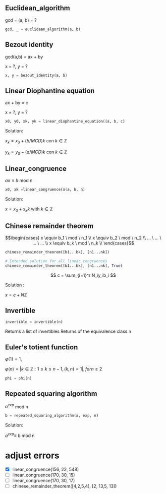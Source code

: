 ## Euclidean_algorithm

gcd = (a, b) = ?

``` python
gcd, _ = euclidean_algorithm(a, b)
```

## Bezout identity 

gcd(a,b) = ax + by

x = ?, y = ?

``` python
x, y = bezout_identity(a, b)
```

## Linear Diophantine equation 

ax + by = c

x = ?, y = ?

``` python
x0, y0, xk, yk = linear_diophantine_equation((a, b, c)
```
Solution:

$x_k = x_0 + (b/MCD)k$ con $k \in \mathbb{Z}$

$y_k = y_0 - (a/MCD)k$ con $k \in \mathbb{Z}$


## Linear_congruence

$ax \equiv b$ mod n

``` python
x0, xk =linear_congruence(o(a, b, n)
```
Solution:

$x = x_0 + x_kk$ with $k \in \mathbb{Z}$

## Chinese remainder theorem

$$\begin{cases}
 x \equiv b_1 \ mod \ n_1 \\ 
 x \equiv b_2 \ mod \ n_2 \\ 
... \ ... \ ... \ ...   \\
x \equiv b_k \ mod \ n_k \\ 
\end{cases}$$


``` python
chinese_remainder_theorem([b1...bk], [n1...nk])

# Extended solution for all linear congruences
chinese_remainder_theorem([b1...bk], [n1...nk], True)
```

$$
c = \sum_{i=1}^r N_iy_ib_i
$$

Solution :

$x = c + N\mathbb{Z}$ 

## Invertible

``` python
invertible = invertible(n)
```
Returns a list of invertibles Returns of the equivalence class n

## Euler's totient function
$\varphi(1) = 1,$

$\varphi(n)=|{k \in\mathbb{Z} : 1 \leq k \leq n−1, (k,n)=1}|,for n \geq 2$

``` python
phi = phi(n)
```

## Repeated squaring algorithm

$a^{exp}$ mod n

``` python
b = repeated_squaring_algorithm(a, exp, n) 
```
Solution:

$a^{exp} \equiv$ b mod n

# adjust errors

- [X] linear_congruence(156, 22, 548)
- [ ] linear_congruence(170, 30, 15)
- [ ] linear_congruence(170, 30, 17)
- [ ] chinese_remainder_theorem([4,2,5,4], [2, 13,5, 13])
